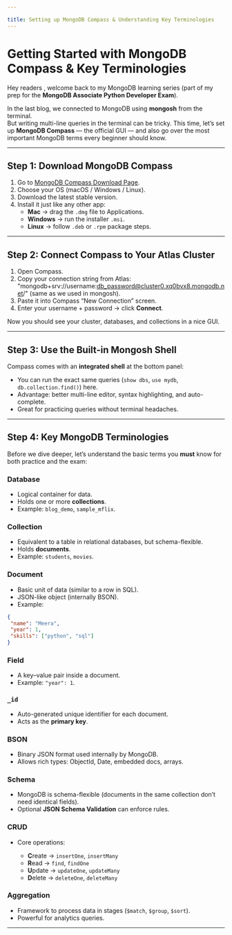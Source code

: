 ```yaml
---

title: Setting up MongoDB Compass & Understanding Key Terminologies
---
```


#  Getting Started with MongoDB Compass & Key Terminologies

Hey readers , welcome back to my MongoDB learning series (part of my prep for the **MongoDB Associate Python Developer Exam**).  

In the last blog, we connected to MongoDB using **mongosh** from the terminal.  
But writing multi-line queries in the terminal can be tricky. This time, let’s set up **MongoDB Compass** — the official GUI — and also go over the most important MongoDB terms every beginner should know.

---

##  Step 1: Download MongoDB Compass

1. Go to [MongoDB Compass Download Page](https://www.mongodb.com/try/download/compass).
2. Choose your OS (macOS / Windows / Linux).
3. Download the latest stable version.
4. Install it just like any other app:
   - **Mac** → drag the `.dmg` file to Applications.
   - **Windows** → run the installer `.msi`.
   - **Linux** → follow `.deb` or `.rpm` package steps.
   
---

##  Step 2: Connect Compass to Your Atlas Cluster

1. Open Compass.  
2. Copy your connection string from Atlas: "mongodb+srv://username:db_password@cluster0.xq0bvx8.mongodb.net/"
(same as we used in mongosh).  
3. Paste it into Compass “New Connection” screen.  
4. Enter your username + password → click **Connect**.  

Now you should see your cluster, databases, and collections in a nice GUI.

---

##  Step 3: Use the Built-in Mongosh Shell

Compass comes with an **integrated shell** at the bottom panel:
- You can run the exact same queries (`show dbs`, `use mydb`, `db.collection.find()`) here.  
- Advantage: better multi-line editor, syntax highlighting, and auto-complete.  
- Great for practicing queries without terminal headaches.  

---

##  Step 4: Key MongoDB Terminologies

Before we dive deeper, let’s understand the basic terms you **must** know for both practice and the exam:

###  Database
- Logical container for data.
- Holds one or more **collections**.
- Example: `blog_demo`, `sample_mflix`.

###  Collection
- Equivalent to a table in relational databases, but schema-flexible.
- Holds **documents**.
- Example: `students`, `movies`.

###  Document
- Basic unit of data (similar to a row in SQL).
- JSON-like object (internally BSON).
- Example:
```json
{
 "name": "Meera",
 "year": 1,
 "skills": ["python", "sql"]
}
````

### Field

* A key–value pair inside a document.
* Example: `"year": 1`.

### `_id`

* Auto-generated unique identifier for each document.
* Acts as the **primary key**.

### BSON

* Binary JSON format used internally by MongoDB.
* Allows rich types: ObjectId, Date, embedded docs, arrays.

### Schema

* MongoDB is schema-flexible (documents in the same collection don’t need identical fields).
* Optional **JSON Schema Validation** can enforce rules.

### CRUD

* Core operations:

  * **C**reate → `insertOne`, `insertMany`
  * **R**ead → `find`, `findOne`
  * **U**pdate → `updateOne`, `updateMany`
  * **D**elete → `deleteOne`, `deleteMany`

### Aggregation

* Framework to process data in stages (`$match`, `$group`, `$sort`).
* Powerful for analytics queries.

---

